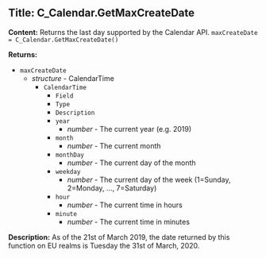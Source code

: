 ## Title: C_Calendar.GetMaxCreateDate

**Content:**
Returns the last day supported by the Calendar API.
`maxCreateDate = C_Calendar.GetMaxCreateDate()`

**Returns:**
- `maxCreateDate`
  - *structure* - CalendarTime
    - `CalendarTime`
      - `Field`
      - `Type`
      - `Description`
      - `year`
        - *number* - The current year (e.g. 2019)
      - `month`
        - *number* - The current month 
      - `monthDay`
        - *number* - The current day of the month 
      - `weekday`
        - *number* - The current day of the week (1=Sunday, 2=Monday, ..., 7=Saturday)
      - `hour`
        - *number* - The current time in hours 
      - `minute`
        - *number* - The current time in minutes

**Description:**
As of the 21st of March 2019, the date returned by this function on EU realms is Tuesday the 31st of March, 2020.